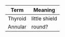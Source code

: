 	

| Term    | Meaning       |
| ------- | ------------- |
| Thyroid | little shield |
| Annular | round?        |
